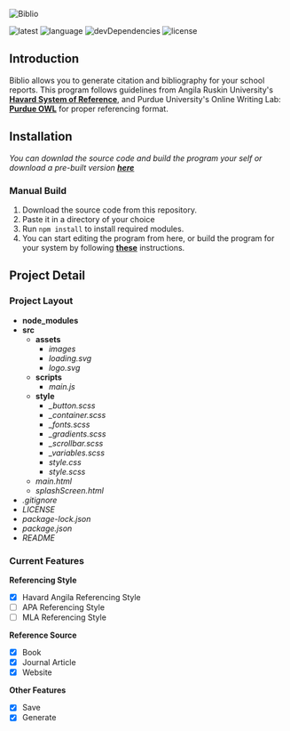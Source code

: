 ![Biblio](https://socialify.git.ci/AnweshDahal/Biblio/image?description=1&font=Inter&language=1&logo=https%3A%2F%2Fraw.githubusercontent.com%2FAnweshDahal%2FBiblio%2Fmaster%2Fsrc%2Fassets%2Flogo.png&owner=1&theme=Light)

![latest](https://img.shields.io/badge/latest-1.0.0-blue)
![language](https://img.shields.io/badge/language-javascript-ffd700)
![devDependencies](https://img.shields.io/badge/devDependencies-electron-green)
![license](https://img.shields.io/badge/license-MIT-orange)

## Introduction
Biblio allows you to generate citation and bibliography for your school reports. This program follows guidelines from Angila Ruskin University's [**Havard System of Reference**](https://library.aru.ac.uk/referencing/harvard.htm), and Purdue University's Online Writing Lab: [**Purdue OWL**](https://owl.purdue.edu/owl/purdue_owl.html) for proper referencing format.

## Installation
*You can downlad the source code and build the program your self or download a pre-built version [**here**](#)*

### Manual Build
1. Download the source code from this repository.
2. Paste it in a directory of your choice
3. Run ```npm install``` to install required modules.
4. You can start editing the program from here, or build the program for your system by following [**these**](https://www.christianengvall.se/electron-packager-tutorial/) instructions.

## Project Detail
### Project Layout
* __node_modules__
* __src__
  * __assets__
    * _images_
    * _loading.svg_
    * _logo.svg_
  * __scripts__
    * _main.js_
  * __style__
    * _\_button.scss_
    * _\_container.scss_
    * _\_fonts.scss_
    * _\_gradients.scss_
    * _\_scrollbar.scss_
    * _\_variables.scss_
    * _style.css_
    * _style.scss_
  * _main.html_
  * _splashScreen.html_
* _.gitignore_
* _LICENSE_
* _package-lock.json_
* _package.json_
* _README_

### Current Features
**Referencing Style**
- [x] Havard Angila Referencing Style
- [ ] APA Referencing Style
- [ ] MLA Referencing Style

**Reference Source**
- [x] Book
- [x] Journal Article
- [x] Website

**Other Features**
- [x] Save
- [x] Generate
